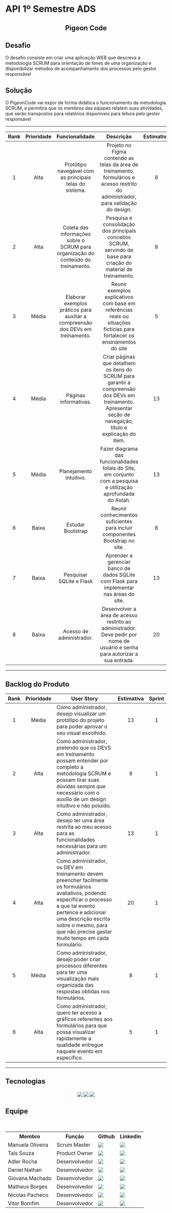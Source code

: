 # API 1º Semestre ADS

<p align="center">
  <h2 align="center"> Pigeon Code </h2>
</p>

## Desafio

O desafio consiste em criar uma aplicação WEB que descreva a metodologia SCRUM para orientação de times de uma organização e disponibilizar métodos de acompanhamento dos processos pelo gestor responsável

## Solução

O PigeonCode vai expor de forma didática o funcionamento da metodologia SCRUM, e permitira que os membros das equipes relatem suas atividades, que serão transpostos para relatórios disponíveis para leitura pelo gestor responsável

---

| Rank | Prioridade | Funcionalidade                                                                    | Descrição                                                                                                                                                     |  Estimativa  |   Sprint   |
|:----:|:----------:|:---------------------------------------------------------------------------------:|:-------------------------------------------------------------------------------------------------------------------------------------------------------------:|:------------:|:----------:|
|   1  |    Alta    | Protótipo navegável com as principais telas do sistema.                           | Projeto no Figma contendo as telas da área de treinamento, formulários e acesso restrito do administrador, para validação do design.                          |       8      |      1     |
|   2  |    Alta    | Coleta das informações sobre o SCRUM para organização do conteúdo do treinamento. | Pesquisa e consolidação dos principais conceitos SCRUM, servindo de base para criação do material de treinamento.                                             |       8      |      1     |
|   3  |    Média   | Elaborar exemplos práticos para auxiliar a compreensão dos DEVs em treinamento.   | Reunir exemplos explicativos com base em referências reais ou situações fictícias para fortalecer os ensinamentos do site                                     |       5      |      1     |
|   4  |    Média   | Páginas informativas.                                                             | Criar páginas que detalhem os itens do SCRUM para garantir a compreensão dos DEVs em treinamento. Apresentar seção de navegação, título e explicação do item. |      13      |      1     |
|   5  |    Média   | Planejamento intuitivo.                                                           | Fazer diagrama das funcionalidades totais do Site, em conjunto com a pesquisa e utilização aprofundada do Astah.                                              |      13      |      1     |
|   6  |    Baixa   | Estudar Bootstrap                                                                 | Reunir conhecimentos suficientes para incluir componentes Bootstrap no site.                                                                                  |       8      |      1     |
|   7  |    Baixa   | Pesquisar SQLite e Flask                                                          | Aprender a gerenciar banco de dados SQLite com Flask para implementar nas áreas do site.                                                                      |      13      |      1     |
|   8  |    Baixa   | Acesso de administrador.                                                          | Desenvolver a área de acesso restrito ao administrador. Deve pedir por nome de usuário e senha para autorizar a sua entrada.                                  |      20      |      1     |

---

## Backlog do Produto <a id="backlog"></a>

| Rank | Prioridade | User Story                                                                                                                                                                                                                                                              |  Estimativa  | Sprint |
| :--: | :--------: | ----------------------------------------------------------------------------------------------------------------------------------------------------------------------------------------------------------------------------------------------------------------------- | :----------: | :----: |
|   1  |    Média   | Como administrador, desejo visualizar um protótipo do projeto para poder aprovar o seu visual escolhido.                                                                                                                                                                |      13      |    1   |
|   2  |    Alta    | Como administrador, pretendo que os DEVS em treinamento possam entender por completo a metodologia SCRUM e possam tirar suas dúvidas sempre que necessário com o auxílio de um design intuitivo e não poluído.                                                          |      8       |    1   |
|   3  |    Alta    | Como administrador, desejo ter uma área restrita ao meu acesso para as funcionalidades necessárias para um administrador.                                                                                                                                               |      13      |    1   |
|   4  |    Alta    | Como administrador, os DEV em treinamento devem preencher facilmente os formulários avaliativos, podendo especificar o processo a que tal evento pertence e adicionar uma descrição escrita sobre o mesmo, para que não precise gastar muito tempo em cada formulário.  |      20      |    1   |
|   5  |    Média   | Como administrador, desejo poder criar processos diferentes para ter uma visualização mais organizada das respostas obtidas nos formulários.                                                                                                                            |      8       |    1   |
|   6  |    Alta    | Como administrador, quero ter acesso a gráficos referentes aos formulários para que possa visualizar rapidamente a qualidade entregue naquele evento em específico.                                                                                                     |      5       |    1   |

---

## Tecnologias <a id="tecnologias"></a>

<h4 align="center">
 <a href="https://www.python.org/"><img src="https://img.shields.io/badge/Python-3776AB?style=for-the-badge&logo=python&logoColor=white"></a>
 <a href="https://github.com/"><img src="https://img.shields.io/badge/github-%23121011.svg?style=for-the-badge&logo=github&logoColor=white"/></a>
 <a href="https://www.figma.com/"><img src="https://img.shields.io/badge/Figma-F24E1E?style=for-the-badge&logo=figma&logoColor=white"/></a>
</h4>


## Equipe <a id="equipe"></a>

<div align="center">
  <table>
    <tr>
      <th>Membro</th>
      <th>Função</th>
      <th>Github</th>
      <th>Linkedin</th>
    </tr>
    <tr>
      <td>Manuela Oliveira</td>
      <td>Scrum Master</td>
      <td><a href="https://github.com/manuoops"><img src="https://img.shields.io/badge/GitHub-100000?style=for-the-badge&logo=github&logoColor=white"></a></td>
      <td><a href="https://www.linkedin.com/in/manuela-santos-098797351/"><img src="https://img.shields.io/badge/LinkedIn-0077B5?style=for-the-badge&logo=linkedin&logoColor=white"></a></td>
    </tr>
    <tr>
      <td>Taís Souza</td>
      <td>Product Owner</td>
      <td><a href="https://github.com/tat4Souza"><img src="https://img.shields.io/badge/GitHub-100000?style=for-the-badge&logo=github&logoColor=white"></a></td>
      <td><a href="https://www.linkedin.com/in/tais-f-souza"><img src="https://img.shields.io/badge/LinkedIn-0077B5?style=for-the-badge&logo=linkedin&logoColor=white"></a></td>
    </tr>
    <tr>
      <td>Adler Rocha</td>
      <td>Desenvolvedor</td>
      <td><a href="https://github.com/AdlerR101"><img src="https://img.shields.io/badge/GitHub-100000?style=for-the-badge&logo=github&logoColor=white"></a></td>
      <td><a href="https://www.linkedin.com/in/adler-rocha-a98480216"><img src="https://img.shields.io/badge/LinkedIn-0077B5?style=for-the-badge&logo=linkedin&logoColor=white"></a></td>
    </tr>
    <tr>
      <td>Daniel Nathan</td>
      <td>Desenvolvedor</td>
      <td><a href="https://github.com/Danithan"><img src="https://img.shields.io/badge/GitHub-100000?style=for-the-badge&logo=github&logoColor=white"></a></td>
      <td><a href="https://www.linkedin.com/in/daniel-leite-28220b384/"><img src="https://img.shields.io/badge/LinkedIn-0077B5?style=for-the-badge&logo=linkedin&logoColor=white"></a></td>
    </tr>
     <tr>
      <td>Giovana Machado</td>
      <td>Desenvolvedor</td>
      <td><a href="https://github.com/giovana777"><img src="https://img.shields.io/badge/GitHub-100000?style=for-the-badge&logo=github&logoColor=white"></a></td>
      <td><a href="https://www.linkedin.com/in/giovana-machado-49b017384/"><img src="https://img.shields.io/badge/LinkedIn-0077B5?style=for-the-badge&logo=linkedin&logoColor=white"></a></td>
    </tr>
     <tr>
      <td>Matheus Borges</td>
      <td>Desenvolvedor</td>
      <td><a href="https://github.com/MGBorgess"><img src="https://img.shields.io/badge/GitHub-100000?style=for-the-badge&logo=github&logoColor=white"></a></td>
      <td><a href="https://www.linkedin.com/in/matheus-de-oliveira-b68bbb383"><img src="https://img.shields.io/badge/LinkedIn-0077B5?style=for-the-badge&logo=linkedin&logoColor=white"></a></td>
    </tr>
    <tr>
    <td>Nicolas Pacheco</td>
      <td>Desenvolvedor</td>
      <td><a href="https://github.com/Nocholas0"><img src="https://img.shields.io/badge/GitHub-100000?style=for-the-badge&logo=github&logoColor=white"></a></td>
      <td><a href="https://www.linkedin.com/in/nicolas-santos-pacheco-591216287/?utm_source=share&utm_campaign=sha…"><img src="https://img.shields.io/badge/LinkedIn-0077B5?style=for-the-badge&logo=linkedin&logoColor=white"></a></td>
    </tr>
    <tr>
      <td>Vitor Bomfim </td>
      <td>Desenvolvedor</td>
      <td><a href="https://github.com/VitorBomfim-12"><img src="https://img.shields.io/badge/GitHub-100000?style=for-the-badge&logo=github&logoColor=white"></a></td>
      <td><a href="www.linkedin.com/in/vitor-bomfim-122339289"><img src="https://img.shields.io/badge/LinkedIn-0077B5?style=for-the-badge&logo=linkedin&logoColor=white"></a></td>
    </tr>
    <tr>
  </table>
</div>
